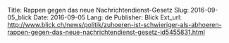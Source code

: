 Title: Rappen gegen das neue Nachrichtendienst-Gesetz
Slug: 2016-09-05_blick
Date: 2016-09-05
Lang: de
Publisher: Blick
Ext_url: http://www.blick.ch/news/politik/zuhoeren-ist-schwieriger-als-abhoeren-rappen-gegen-das-neue-nachrichtendienst-gesetz-id5455831.html